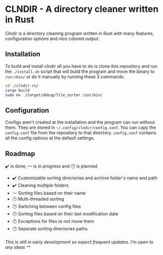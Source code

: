 # CLNDIR - A directory cleaner written in Rust  
Clndir is a directory cleaning program written in Rust with many features, configuration options and nice colored output.

## Installation
To build and install clndir all you have to do is clone this repository and run the `./install.sh` script that will build the program and move the binary to `/usr/bin/` or do it manually by running these 3 commands:
```bash
cd ./clndir-rs/
cargo build
sudo mv ./target/debug/file_sorter /usr/bin/
```

## Configuration
Configs aren't created at the installation and the program can run without them. They are stored in `~/.config/clndir/config.conf`. You can copy the `config.conf` file from the repository to that directory. `config.conf` contains all the config options at the default settings.

## Roadmap
✔️ is done, 〰️ is in progress and 🕑 is planned
- ✔️ Customizable sorting directories and archive folder's name and path
- ✔️ Cleaning multiple folders
- 〰️ Sorting files based on their name
- 🕑 Multi-threaded sorting
- 🕑 Switching between config files
- 🕑 Sorting files based on their last modification date
- 🕑 Exceptions for files to not move them
- 🕑 Separate sorting directories paths

###### This is still in early development so expect frequent updates. I'm open to any ideas ^^

